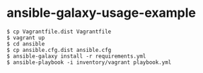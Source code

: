 # ansible-galaxy-usage-example

    $ cp Vagrantfile.dist Vagrantfile
    $ vagrant up
    $ cd ansible
    $ cp ansible.cfg.dist ansible.cfg
    $ ansible-galaxy install -r requirements.yml
    $ ansible-playbook -i inventory/vagrant playbook.yml
